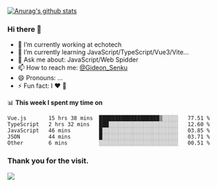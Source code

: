 [![Anurag's github stats](https://github-readme-stats.vercel.app/api?username=gideonsenku)](https://github.com/anuraghazra/github-readme-stats)
### Hi there 👋
- 🔭 I’m currently working at echotech
- 🌱 I’m currently learning JavaScript/TypeScript/Vue3/Vite...
- 💬 Ask me about: JavaScript/Web Spidder 
- 📫 How to reach me: [@Gideon_Senku](https://t.me/Gideon_Senku)
- 😄 Pronouns: ...
- ⚡ Fun fact: I ❤️ 🎵

📊 **This week I spent my time on**
<!--START_SECTION:waka-->

```text
Vue.js       15 hrs 38 mins  ███████████████████▒░░░░░   77.51 %
TypeScript   2 hrs 32 mins   ███░░░░░░░░░░░░░░░░░░░░░░   12.60 %
JavaScript   46 mins         █░░░░░░░░░░░░░░░░░░░░░░░░   03.85 %
JSON         44 mins         █░░░░░░░░░░░░░░░░░░░░░░░░   03.71 %
Other        6 mins          ░░░░░░░░░░░░░░░░░░░░░░░░░   00.51 %
```

<!--END_SECTION:waka-->


### Thank you for the visit.
![](http://profile-counter.glitch.me/gideonsenku/count.svg)
<!--
**GideonSenku/GideonSenku** is a ✨ _special_ ✨ repository because its `README.md` (this file) appears on your GitHub profile.

Here are some ideas to get you started:

- 🔭 I’m currently working on ...
- 🌱 I’m currently learning ...
- 👯 I’m looking to collaborate on ...
- 🤔 I’m looking for help with ...
- 💬 Ask me about ...
- 📫 How to reach me: ...
- 😄 Pronouns: ...
- ⚡ Fun fact: ...
-->
